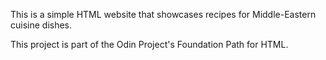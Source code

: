 This is a simple HTML website that showcases recipes for Middle-Eastern cuisine dishes.

This project is part of the Odin Project's Foundation Path for HTML.
